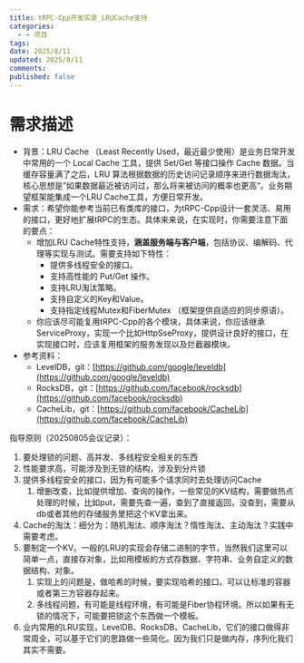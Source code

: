 ```yaml
---
title: tRPC-Cpp开发实录_LRUCache支持
categories:
  - - 项目
tags: 
date: 2025/8/11
updated: 2025/8/11
comments: 
published: false
---
```

# 需求描述
- 背景：LRU Cache （Least Recently Used，最近最少使用）是业务日常开发中常用的一个 Local Cache 工具，提供 Set/Get 等接口操作 Cache 数据。当缓存容量满了之后，LRU 算法根据数据的历史访问记录顺序来进行数据淘汰，核心思想是”如果数据最近被访问过，那么将来被访问的概率也更高“。业务期望框架能集成一个LRU Cache工具，方便日常开发。
- 需求：希望你能参考当前已有类库的接口，为tRPC-Cpp设计一套灵活、易用的接口，更好地扩展tRPC的生态。具体来来说，在实现时，你需要注意下面的要点：
    - 增加LRU Cache特性支持，**涵盖服务端与客户端**，包括协议、编解码、代理等实现与测试。需要支持如下特性：
        - 提供多线程安全的接口。
        - 支持高性能的 Put/Get 操作。
        - 支持LRU淘汰策略。
        - 支持自定义的Key和Value。
        - 支持指定线程Mutex和FiberMutex （框架提供自适应的同步原语）。
    - 你应该尽可能复用tRPC-Cpp的各个模块，具体来说，你应该继承 ServiceProxy，实现一个比如HttpSseProxy，提供设计良好的接口，在实现接口时，应该复用框架的服务发现以及拦截器模块。
- 参考资料：
    - LevelDB，git：[https://github.com/google/leveldb](https://github.com/google/leveldb)
    - RocksDB，git：[https://github.com/facebook/rocksdb](https://github.com/facebook/rocksdb)
    - CacheLib，git：[https://github.com/facebook/CacheLib](https://github.com/facebook/CacheLib)

指导原则（20250805会议记录）：
1. 要处理锁的问题、高并发、多线程安全相关的东西
2. 性能要求高，可能涉及到无锁的结构，涉及到分片锁
3. 提供多线程安全的接口，因为有可能多个请求同时去处理访问Cache
    1. 增删改查，比如提供增加、查询的操作，一些常见的KV结构，需要做热点处理的时候，比如put，需要先查一遍，查到了直接返回，没查到，需要从db或者其他的存储服务里把这个KV拿出来。
4. Cache的淘汰：细分为：随机淘汰、顺序淘汰？惰性淘汰、主动淘汰？实践中需要考虑。
5. 要制定一个KV。一般的LRU的实现会存储二进制的字节，当然我们这里可以简单一点，直接存对象，比如用模板的方式存数据、字符串、业务自定义的数据结构、对象。
    1. 实现上的问题是，做哈希的时候，要实现哈希的接口。可以让标准的容器或者第三方容器存起来。
    2. 多线程问题，有可能是线程环境，有可能是Fiber协程环境。所以如果有无锁的情况下，可能要把锁这个东西做一个模板。
6. 业内常用的LRU实现，LevelDB、RocksDB、CacheLib，它们的接口做得非常周全，可以基于它们的思路做一些简化。因为我们只是做内存，序列化我们其实不需要。

